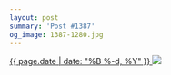 ```yaml
---
layout: post
summary: 'Post #1387'
og_image: 1387-1280.jpg
---
```


<p>
 <time>
  <a href="/1387">
   {{ page.date | date: "%B %-d, %Y" }}
  </a>
 </time>
 <a href="/1387">
  <img data-taken="5/15/2021" sizes="(min-width: 700px) 50vw, calc(100vw - 2rem)" src="{{ site.assets_url }}/1387-640.jpg" srcset="{{ site.assets_url }}/1387-320.jpg 320w, {{ site.assets_url }}/1387-640.jpg 640w, {{ site.assets_url }}/1387-960.jpg 960w, {{ site.assets_url }}/1387-1280.jpg 1280w"/>
 </a>
</p>
